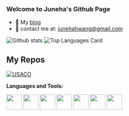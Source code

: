 ### Welcome to Juneha's Github Page

- 📖 My <a href="https://junehahwang.medium.com/">blog</a> 
- 📩 contact me at: junehahwang@gmail.com 


![Github stats](https://github-readme-stats.vercel.app/api?username=charrybot&theme=tokyonight&show_icons=true&count_private=true)
![Top Languages Card](https://github-readme-stats.vercel.app/api/top-langs/?username=charrybot)

## My Repos

[![USACO](https://github-readme-stats.vercel.app/api/pin/?username=charrybot&repo=USACO&show_owner=true)](https://github.com/charrybot/USACO)


**Languages and Tools:**  

<code><img height="40" src="https://raw.githubusercontent.com/shinokada/shinokada/master/assets/jupyter-notebook.png"></code>
<code><img height="40" src="https://raw.githubusercontent.com/shinokada/shinokada/master/assets/python.png"></code>
<code><img height="40" src="https://raw.githubusercontent.com/shinokada/shinokada/master/assets/rust.png"></code>
<code><img height="40" src="https://raw.githubusercontent.com/shinokada/shinokada/master/assets/javascript.png"></code>
<code><img height="40" src="https://raw.githubusercontent.com/shinokada/shinokada/master/assets/php.png"></code>
<code><img height="40" src="https://raw.githubusercontent.com/shinokada/shinokada/master/assets/visual-studio-code.png"></code>
<code><img height="40" src="https://raw.githubusercontent.com/shinokada/shinokada/master/assets/vim.png"></code>  